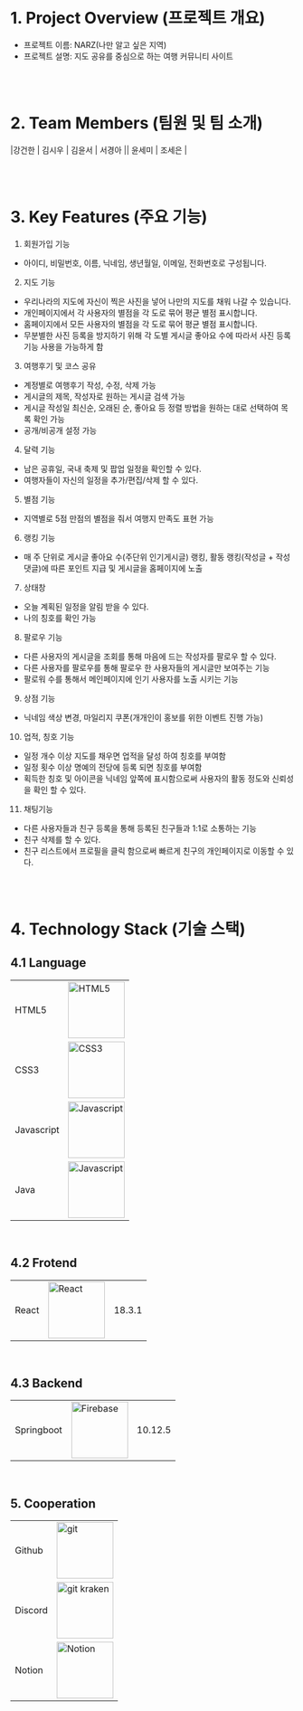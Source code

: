 <a href="https://club-project-one.vercel.app/" target="_blank">
  
</a>

<br/>
<br/>


<br/>
<br/>

# 1. Project Overview (프로젝트 개요)
- 프로젝트 이름: NARZ(나만 알고 싶은 지역)
- 프로젝트 설명: 지도 공유를 중심으로 하는 여행 커뮤니티 사이트

<br/>
<br/>

# 2. Team Members (팀원 및 팀 소개)
|강건한 | 김시우 | 김윤서 | 서경아 || 윤세미 | 조세은 |


<br/>
<br/>

# 3. Key Features (주요 기능)
1. 회원가입 기능
- 아이디, 비밀번호, 이름, 닉네임, 생년월일, 이메일, 전화번호로 구성됩니다.
2. 지도 기능
- 우리나라의 지도에 자신이 찍은 사진을 넣어 나만의 지도를 채워 나갈 수 있습니다.
- 개인페이지에서 각 사용자의 별점을 각 도로 묶어 평균 별점 표시합니다.
- 홈페이지에서 모든 사용자의 별점을 각 도로 묶어 평균 별점 표시합니다.
- 무분별한 사진 등록을 방지하기 위해 각 도별 게시글 좋아요 수에 따라서 사진 등록 기능 사용을
가능하게 함
3. 여행후기 및 코스 공유
- 계정별로 여행후기 작성, 수정, 삭제 가능
- 게시글의 제목, 작성자로 원하는 게시글 검색 가능
- 게시글 작성일 최신순, 오래된 순, 좋아요 등 정렬 방법을 원하는 대로 선택하여 목록 확인 가능
- 공개/비공개 설정 가능
4. 달력 기능
- 남은 공휴일, 국내 축제 및 팝업 일정을 확인할 수 있다.
- 여행자들이 자신의 일정을 추가/편집/삭제 할 수 있다.
5. 별점 기능
- 지역별로 5점 만점의 별점을 줘서 여행지 만족도 표현 가능
6. 랭킹 기능
- 매 주 단위로 게시글 좋아요 수(주단위 인기게시글) 랭킹, 활동 랭킹(작성글 + 작성 댓글)에 따른
포인트 지급 및 게시글을 홈페이지에 노출
7. 상태창
- 오늘 계획된 일정을 알림 받을 수 있다.
- 나의 칭호를 확인 가능
8. 팔로우 기능
- 다른 사용자의 게시글을 조회를 통해 마음에 드는 작성자를 팔로우 할 수 있다.
- 다른 사용자를 팔로우를 통해 팔로우 한 사용자들의 게시글만 보여주는 기능
- 팔로워 수를 통해서 메인페이지에 인기 사용자를 노출 시키는 기능
9. 상점 기능
- 닉네임 색상 변경, 마일리지 쿠폰(개개인이 홍보를 위한 이벤트 진행 가능)
10. 업적, 칭호 기능
- 일정 개수 이상 지도를 채우면 업적을 달성 하여 칭호를 부여함
- 일정 횟수 이상 명예의 전당에 등록 되면 칭호를 부여함
- 획득한 칭호 및 아이콘을 닉네임 앞쪽에 표시함으로써 사용자의 활동 정도와 신뢰성을 확인 할 수
있다.
11. 채팅기능
- 다른 사용자들과 친구 등록을 통해 등록된 친구들과 1:1로 소통하는 기능
- 친구 삭제를 할 수 있다.
- 친구 리스트에서 프로필을 클릭 함으로써 빠르게 친구의 개인페이지로 이동할 수 있다.

<br/>
<br/>

# 4. Technology Stack (기술 스택)
## 4.1 Language
|  |  |
|-----------------|-----------------|
| HTML5    |<img src="https://github.com/user-attachments/assets/2e122e74-a28b-4ce7-aff6-382959216d31" alt="HTML5" width="100">| 
| CSS3    |   <img src="https://github.com/user-attachments/assets/c531b03d-55a3-40bf-9195-9ff8c4688f13" alt="CSS3" width="100">|
| Javascript |  <img src="https://github.com/user-attachments/assets/4a7d7074-8c71-48b4-8652-7431477669d1" alt="Javascript" width="100"> | 
| Java |  <img src="https://github.com/user-attachments/assets/4a7d7074-8c71-48b4-8652-7431477669d1" alt="Javascript" width="100"> | 


<br/>

## 4.2 Frotend
|  |  |  |
|-----------------|-----------------|-----------------|
| React    |  <img src="https://github.com/user-attachments/assets/e3b49dbb-981b-4804-acf9-012c854a2fd2" alt="React" width="100"> | 18.3.1    |


<br/>

## 4.3 Backend
|  |  |  |
|-----------------|-----------------|-----------------|
| Springboot  |  <img src="https://github.com/user-attachments/assets/1694e458-9bb0-4a0b-8fe6-8efc6e675fa1" alt="Firebase" width="100">    | 10.12.5    |

<br/>

## 5. Cooperation
|  |  |
|-----------------|-----------------|
| Github   |  <img src="https://github.com/user-attachments/assets/483abc38-ed4d-487c-b43a-3963b33430e6" alt="git" width="100">    |
| Discord   |  <img src="https://github.com/user-attachments/assets/32c615cb-7bc0-45cd-91ea-0d1450bfc8a9" alt="git kraken" width="100">    |
| Notion    |  <img src="https://github.com/user-attachments/assets/34141eb9-deca-416a-a83f-ff9543cc2f9a" alt="Notion" width="100">    |

<br/>





